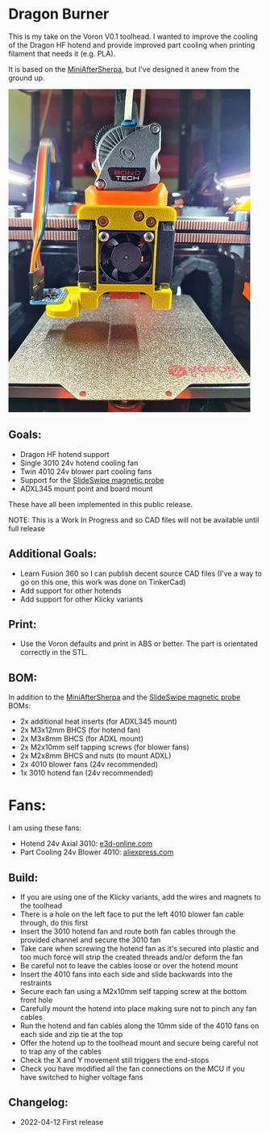 # Dragon Burner
This is my take on the Voron V0.1 toolhead. I wanted to improve the cooling of the Dragon HF hotend and provide improved part cooling when printing filament that needs it (e.g. PLA).

It is based on the [MiniAfterSherpa](https://github.com/KurioHonoo/Mini-AfterSherpa), but I've designed it anew from the ground up.

![Dragon Burner](images/Dragon_Burner.jpg)

## Goals:

- Dragon HF hotend support
- Single 3010 24v hotend cooling fan
- Twin 4010 24v blower part cooling fans
- Support for the [SlideSwipe magnetic probe](https://github.com/chestwood96/SlideSwipe)
- ADXL345 mount point and board mount

These have all been implemented in this public release.

NOTE: This is a Work In Progress and so CAD files will not be available until full release

## Additional Goals:

- Learn Fusion 360 so I can publish decent source CAD files (I've a way to go on this one, this work was done on TinkerCad)
- Add support for other hotends
- Add support for other Klicky variants

## Print:

- Use the Voron defaults and print in ABS or better. The part is orientated correctly in the STL.

## BOM:

In addition to the [MiniAfterSherpa](https://github.com/KurioHonoo/Mini-AfterSherpa) and the [SlideSwipe magnetic probe](https://github.com/chestwood96/SlideSwipe) BOMs:

- 2x additional heat inserts (for ADXL345 mount)
- 2x M3x12mm BHCS (for hotend fan)
- 2x M3x8mm BHCS (for ADXL mount)
- 2x M2x10mm self tapping screws (for blower fans)
- 2x M2x8mm BHCS and nuts (to mount ADXL)
- 2x 4010 blower fans (24v recommended)
- 1x 3010 hotend fan (24v recommended)

# Fans:

I am using these fans:

- Hotend 24v Axial 3010: [e3d-online.com](https://e3d-online.com/products/dc-fans)
- Part Cooling 24v Blower 4010: [aliexpress.com](https://www.aliexpress.com/item/32798634077.html?spm=a2g0o.productlist.0.0.32d1313eGDqZx0&algo_pvid=46f192a9-033a-4df7-98da-0f0cb011945a)

## Build:

- If you are using one of the Klicky variants, add the wires and magnets to the toolhead
- There is a hole on the left face to put the left 4010 blower fan cable through, do this first
- Insert the 3010 hotend fan and route both fan cables through the provided channel and secure the 3010 fan
- Take care when screwing the hotend fan as it's secured into plastic and too much force will strip the created threads and/or deform the fan
- Be careful not to leave the cables loose or over the hotend mount
- Insert the 4010 fans into each side and slide backwards into the restraints
- Secure each fan using a M2x10mm self tapping screw at the bottom front hole
- Carefully mount the hotend into place making sure not to pinch any fan cables
- Run the hotend and fan cables along the 10mm side of the 4010 fans on each side and zip tie at the top
- Offer the hotend up to the toolhead mount and secure being careful not to trap any of the cables
- Check the X and Y movement still triggers the end-stops
- Check you have modified all the fan connections on the MCU if you have switched to higher voltage fans

## Changelog:

- 2022-04-12 First release
